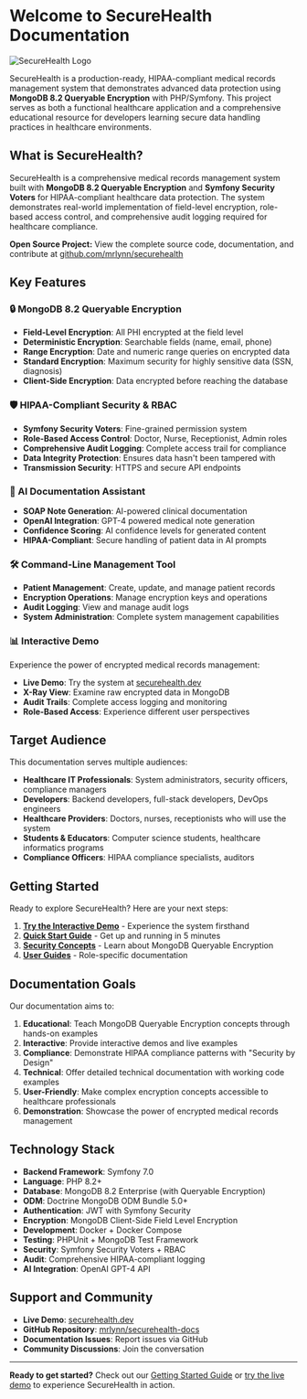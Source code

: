 # Welcome to SecureHealth Documentation

<div style={{textAlign: 'center', marginBottom: '2rem'}}>
  <img 
    src="/img/secure-health-logo-square-trans.png" 
    alt="SecureHealth Logo" 
    style={{
      maxWidth: '200px', 
      height: 'auto',
      marginBottom: '1rem'
    }} 
  />
</div>

SecureHealth is a production-ready, HIPAA-compliant medical records management system that demonstrates advanced data protection using **MongoDB 8.2 Queryable Encryption** with PHP/Symfony. This project serves as both a functional healthcare application and a comprehensive educational resource for developers learning secure data handling practices in healthcare environments.

## What is SecureHealth?

SecureHealth is a comprehensive medical records management system built with **MongoDB 8.2 Queryable Encryption** and **Symfony Security Voters** for HIPAA-compliant healthcare data protection. The system demonstrates real-world implementation of field-level encryption, role-based access control, and comprehensive audit logging required for healthcare compliance.

**Open Source Project:** View the complete source code, documentation, and contribute at [github.com/mrlynn/securehealth](https://github.com/mrlynn/securehealth)

## Key Features

### 🔒 MongoDB 8.2 Queryable Encryption
- **Field-Level Encryption**: All PHI encrypted at the field level
- **Deterministic Encryption**: Searchable fields (name, email, phone)
- **Range Encryption**: Date and numeric range queries on encrypted data
- **Standard Encryption**: Maximum security for highly sensitive data (SSN, diagnosis)
- **Client-Side Encryption**: Data encrypted before reaching the database

### 🛡️ HIPAA-Compliant Security & RBAC
- **Symfony Security Voters**: Fine-grained permission system
- **Role-Based Access Control**: Doctor, Nurse, Receptionist, Admin roles
- **Comprehensive Audit Logging**: Complete access trail for compliance
- **Data Integrity Protection**: Ensures data hasn't been tampered with
- **Transmission Security**: HTTPS and secure API endpoints

### 🤖 AI Documentation Assistant
- **SOAP Note Generation**: AI-powered clinical documentation
- **OpenAI Integration**: GPT-4 powered medical note generation
- **Confidence Scoring**: AI confidence levels for generated content
- **HIPAA-Compliant**: Secure handling of patient data in AI prompts

### 🛠️ Command-Line Management Tool
- **Patient Management**: Create, update, and manage patient records
- **Encryption Operations**: Manage encryption keys and operations
- **Audit Logging**: View and manage audit logs
- **System Administration**: Complete system management capabilities

### 📊 Interactive Demo
Experience the power of encrypted medical records management:
- **Live Demo**: Try the system at [securehealth.dev](https://securehealth.dev)
- **X-Ray View**: Examine raw encrypted data in MongoDB
- **Audit Trails**: Complete access logging and monitoring
- **Role-Based Access**: Experience different user perspectives

## Target Audience

This documentation serves multiple audiences:

- **Healthcare IT Professionals**: System administrators, security officers, compliance managers
- **Developers**: Backend developers, full-stack developers, DevOps engineers
- **Healthcare Providers**: Doctors, nurses, receptionists who will use the system
- **Students & Educators**: Computer science students, healthcare informatics programs
- **Compliance Officers**: HIPAA compliance specialists, auditors

## Getting Started

Ready to explore SecureHealth? Here are your next steps:

1. **[Try the Interactive Demo](/docs/getting-started/introduction)** - Experience the system firsthand
2. **[Quick Start Guide](/docs/getting-started/quick-start)** - Get up and running in 5 minutes
3. **[Security Concepts](/docs/concepts/queryable-encryption)** - Learn about MongoDB Queryable Encryption
4. **[User Guides](/docs/user-guides/doctor-guide)** - Role-specific documentation

## Documentation Goals

Our documentation aims to:

1. **Educational**: Teach MongoDB Queryable Encryption concepts through hands-on examples
2. **Interactive**: Provide interactive demos and live examples
3. **Compliance**: Demonstrate HIPAA compliance patterns with "Security by Design"
4. **Technical**: Offer detailed technical documentation with working code examples
5. **User-Friendly**: Make complex encryption concepts accessible to healthcare professionals
6. **Demonstration**: Showcase the power of encrypted medical records management

## Technology Stack

- **Backend Framework**: Symfony 7.0
- **Language**: PHP 8.2+
- **Database**: MongoDB 8.2 Enterprise (with Queryable Encryption)
- **ODM**: Doctrine MongoDB ODM Bundle 5.0+
- **Authentication**: JWT with Symfony Security
- **Encryption**: MongoDB Client-Side Field Level Encryption
- **Development**: Docker + Docker Compose
- **Testing**: PHPUnit + MongoDB Test Framework
- **Security**: Symfony Security Voters + RBAC
- **Audit**: Comprehensive HIPAA-compliant logging
- **AI Integration**: OpenAI GPT-4 API

## Support and Community

- **Live Demo**: [securehealth.dev](https://securehealth.dev)
- **GitHub Repository**: [mrlynn/securehealth-docs](https://github.com/mrlynn/securehealth-docs)
- **Documentation Issues**: Report issues via GitHub
- **Community Discussions**: Join the conversation

---

**Ready to get started?** Check out our [Getting Started Guide](/docs/getting-started/introduction) or [try the live demo](https://securehealth.dev) to experience SecureHealth in action.
